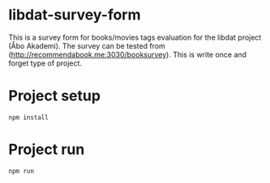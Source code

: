 # libdat-survey-form
This is a survey form for books/movies tags evaluation for the libdat project (Åbo Akademi). 
The survey can be tested from (http://recommendabook.me:3030/booksurvey). 
This is write once and forget type of project. 


# Project setup
```
npm install
```

# Project run
```
npm run
```
